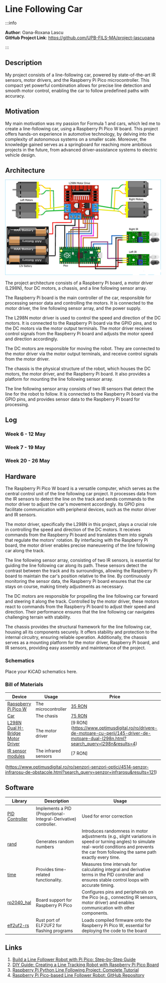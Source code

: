 # Line Following Car

:::info 

**Author**: Oana-Roxana Lascu \
**GitHub Project Link**: https://github.com/UPB-FILS-MA/project-lascuoana

:::

## Description

My project consists of a line-following car, powered by state-of-the-art IR sensors, motor drivers, and the Raspberry Pi Pico microcontroller. This compact yet powerful combination allows for precise line detection and smooth motor control, enabling the car to follow predefined paths with accuracy.

## Motivation

My main motivation was my passion for Formula 1 and cars, which led me to create a line-following car, using a Raspberry Pi Pico W board. This project offers hands-on experience in automotive technology, by delving into the complexity of autonomous systems on a smaller scale. Moreover, the knowledge gained serves as a springboard for reaching more ambitious projects in the future, from advanced driver-assistance systems to electric vehicle design.

## Architecture 

![visual representation](architecture.png)

The project architecture consists of a Raspberry Pi board, a motor driver (L298N), four DC motors, a chassis, and a line following sensor array.

The Raspberry Pi board is the main controller of the car, responsible for processing sensor data and controlling the motors. It is connected to the motor driver, the line following sensor array, and the power supply.

The L298N motor driver is used to control the speed and direction of the DC motors. It is connected to the Raspberry Pi board via the GPIO pins, and to the DC motors via the motor output terminals. The motor driver receives control signals from the Raspberry Pi board and adjusts the motor speed and direction accordingly.

The DC motors are responsible for moving the robot. They are connected to the motor driver via the motor output terminals, and receive control signals from the motor driver.

The chassis is the physical structure of the robot, which houses the DC motors, the motor driver, and the Raspberry Pi board. It also provides a platform for mounting the line following sensor array.

The line following sensor array consists of two IR sensors that detect the line for the robot to follow. It is connected to the Raspberry Pi board via the GPIO pins, and provides sensor data to the Raspberry Pi board for processing.


## Log

<!-- write every week your progress here -->

### Week 6 - 12 May

### Week 7 - 19 May

### Week 20 - 26 May

## Hardware

The Raspberry Pi Pico W board is a versatile computer, which serves as the central control unit of the line following car project. It processes data from the IR sensors to detect the line on the track and sends commands to the motor driver to adjust the car's movement accordingly. Its GPIO pins facilitate communication with peripheral devices, such as the motor driver and IR sensors.

The motor driver, specifically the L298N in this project, plays a crucial role in controlling the speed and direction of the DC motors. It receives commands from the Raspberry Pi board and translates them into signals that regulate the motors' rotation. By interfacing with the Raspberry Pi board, the motor driver enables precise maneuvering of the line following car along the track.

The line following sensor array, consisting of two IR sensors, is essential for guiding the line following car along its path. These sensors detect the contrast between the track and its surroundings, allowing the Raspberry Pi board to maintain the car's position relative to the line. By continuously monitoring the sensor data, the Raspberry Pi board ensures that the car stays on course, making timely adjustments as necessary.

The DC motors are responsible for propelling the line following car forward and steering it along the track. Controlled by the motor driver, these motors react to commands from the Raspberry Pi board to adjust their speed and direction. Their performance ensures that the line following car navigates challenging terrain with stability.

The chassis provides the structural framework for the line following car, housing all its components securely. It offers stability and protection to the internal circuitry, ensuring reliable operation. Additionally, the chassis serves as a mounting platform for the motor driver, Raspberry Pi board, and IR sensors, providing easy assembly and maintenance of the project.

### Schematics

Place your KiCAD schematics here.

### Bill of Materials

<!-- Fill out this table with all the hardware components that you might need.

The format is 
```
| [Device](link://to/device) | This is used ... | [price](link://to/store) |

```

-->

| Device | Usage | Price |
|--------|--------|-------|
| [Rapspberry Pi Pico W](https://www.raspberrypi.com/documentation/microcontrollers/raspberry-pi-pico.html) | The microcontroller | [35 RON](https://www.optimusdigital.ro/en/raspberry-pi-boards/12394-raspberry-pi-pico-w.html) |
| [Car](https://cdn.ozdisan.com/ETicaret_Dosya/729231_182181.pdf) | The chasis | [75 RON](https://www.sigmanortec.ro/Kit-sasiu-Smart-Car-4WD-p136281803) |
| [L298N Dual H-Bridge Motor Driver](https://components101.com/sites/default/files/component_datasheet/L298N-Motor-Driver-Datasheet.pdf) | The motor driver | [9 RON] (https://www.optimusdigital.ro/ro/drivere-de-motoare-cu-perii/145-driver-de-motoare-dual-l298n.html?search_query=l298n&results=4)
| [IR sensor modules](https://www.circuits-diy.com/hw201-infrared-ir-sensor-module/) | The infrared sensors | [7 RON]
(https://www.optimusdigital.ro/ro/senzori-senzori-optici/4514-senzor-infrarosu-de-obstacole.html?search_query=senzor+infrarosu&results=121)

## Software

| Library | Description | Usage |
|---------|-------------|-------|
| [PID Controller](https://github.com/topics/pid-controller?l=rust&o=desc&s=updated) | Implements a PID (Proportional-Integral-Derivative) controller. | Used for error correction|
| [rand](https://github.com/engusmaze/frand) | Generates random numbers | Introduces randomness in motor adjustments (e.g., slight variations in speed or turning angles) to simulate real-world conditions and prevents the car from following the same path exactly every time. |
| [time](https://github.com/time-rs/time) |Provides time-related functionality. |Measures time intervals for calculating integral and derivative terms in the PID controller and ensures stable control loops with accurate timing.|
| [rp2040_hal](https://github.com/rp-rs/rp-hal) |Board support for Raspberry Pi Pico  |Configures pins and peripherals on the Pico (e.g., connecting IR sensors, motor driver) and enables communication with other components. |
| [elf2uf2-rs](https://github.com/rej696/elf2uf2) |Rust port of ELF2UF2 for flashing programs |Loads compiled firmware onto the Raspberry Pi Pico W, essential for deploying the code to the board|

## Links

<!-- Add a few links that inspired you and that you think you will use for your project -->

1. [Build a Line Follower Robot with Pi Pico: Step-by-Step Guide](https://www.instructables.com/Line-Follower-Robot-With-Pi-Pico/)
2. [DIY Guide: Creating a Line Tracking Robot with Raspberry Pi Pico Board](https://srituhobby.com/how-to-make-a-line-tracking-robot-with-raspberry-pi-pico-board/)
3. [Raspberry Pi Python Line Following Project: Complete Tutorial](https://projects.raspberrypi.org/en/projects/rpi-python-line-following/2)
4. [Raspberry Pi Pico-based Line Follower Robot: GitHub Repository](https://github.com/devancakra/Raspberry-Pi-Pico-based-Line-Follower-Robot)

